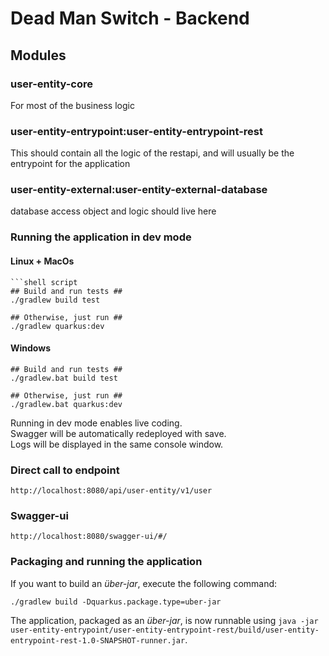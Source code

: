 # Dead Man Switch - Backend

## Modules

### user-entity-core
For most of the business logic

### user-entity-entrypoint:user-entity-entrypoint-rest
This should contain all the logic of the restapi, and will usually be the entrypoint for the application

### user-entity-external:user-entity-external-database
database access object and logic should live here

### Running the application in dev mode

#### Linux + MacOs
```shell script
```shell script
## Build and run tests ##
./gradlew build test
```

```shell script
## Otherwise, just run ##
./gradlew quarkus:dev
```

#### Windows
```shell script
## Build and run tests ##
./gradlew.bat build test
```

```shell script
## Otherwise, just run ##
./gradlew.bat quarkus:dev
```

Running in dev mode enables live coding.<br/>
Swagger will be automatically redeployed with save.<br/>
Logs will be displayed in the same console window.<br/>

### Direct call to endpoint

```shell script
http://localhost:8080/api/user-entity/v1/user
```

### Swagger-ui

```shell script
http://localhost:8080/swagger-ui/#/
```

### Packaging and running the application
If you want to build an _über-jar_, execute the following command:

```shell script
./gradlew build -Dquarkus.package.type=uber-jar
```

The application, packaged as an _über-jar_, is now runnable using `java -jar user-entity-entrypoint/user-entity-entrypoint-rest/build/user-entity-entrypoint-rest-1.0-SNAPSHOT-runner.jar`.

